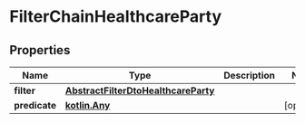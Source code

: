 
# FilterChainHealthcareParty

## Properties
Name | Type | Description | Notes
------------ | ------------- | ------------- | -------------
**filter** | [**AbstractFilterDtoHealthcareParty**](AbstractFilterDtoHealthcareParty.md) |  | 
**predicate** | [**kotlin.Any**](.md) |  |  [optional]



